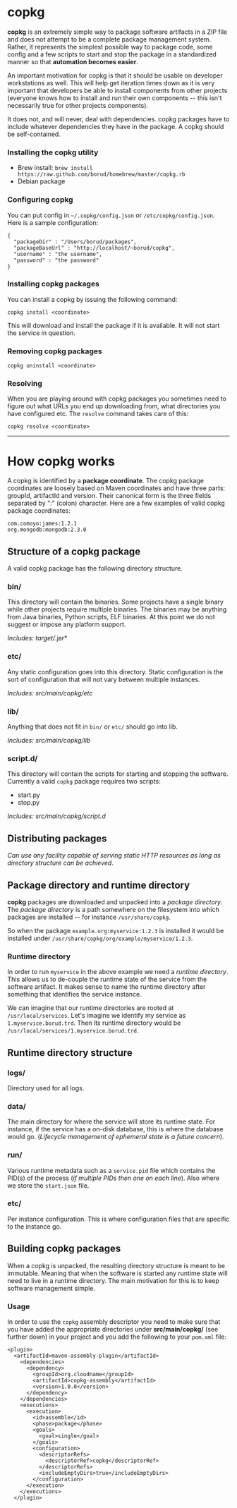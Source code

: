 # copkg

**copkg** is an extremely simple way to package software artifacts in a ZIP file and does not attempt to be a complete package management system.  Rather, it represents the simplest possible way to package code, some config and a few scripts to start and stop the package in a standardized manner so that **automation becomes easier**.

An important motivation for copkg is that it should be usable on developer workstations as well.  This will help get iteration times down as it is very important that developers be able to install components from other projects (everyone knows how to install and run their own components -- this isn't necessarily true for other projects components).

It does not, and will never, deal with dependencies.  copkg packages have to include whatever dependencies they have in the package.  A copkg should be self-contained.

### Installing the copkg utility

- Brew install: `brew install https://raw.github.com/borud/homebrew/master/copkg.rb`
- Debian package

### Configuring copkg

You can put config in `~/.copkg/config.json` or `/etc/copkg/config.json`.  Here is a sample configuration:

    {
      "packageDir" : "/Users/borud/packages",
      "packageBaseUrl" : "http://localhost/~borud/copkg",
	  "username" : "the username",
	  "password" : "the password"
    }


### Installing copkg packages

You can install a copkg by issuing the following command:

    copkg install <coordinate>
    
This will download and install the package if it is available.  It will not start the service in question.

### Removing copkg packages

    copkg uninstall <coordinate>

### Resolving

When you are playing around with copkg packages you sometimes need to figure out what URLs you end up downloading from, what directories you have configured etc.  The `resolve` command takes care of this:

    copkg resolve <coordinate>

---

# How copkg works

A copkg is identified by a **package coordinate**.  The copkg package coordinates are loosely based on Maven coordinates and have three parts: groupId, artifactId and version.  Their canonical form is the three fields separated by ":" (colon) character.  Here are a few examples of valid copkg package coordinates:

    com.comoyo:james:1.2.1
    org.mongodb:mongodb:2.3.0
    
## Structure of a copkg package

A valid copkg package has the following directory structure.

### bin/

This directory will contain the binaries.  Some projects have a single
binary while other projects require multiple binaries.  The binaries
may be anything from Java binaries, Python scripts, ELF binaries.  At
this point we do not suggest or impose any platform support.

*Includes: target/*.jar*

### etc/

Any static configuration goes into this directory.  Static
configuration is the sort of configuration that will not vary between
multiple instances.

*Includes: src/main/copkg/etc*

### lib/

Anything that does not fit in `bin/` or `etc/` should go into lib.

*Includes: src/main/copkg/lib*

### script.d/

This directory will contain the scripts for starting and stopping the
software.  Currently a valid `copkg` package requires two scripts:

* start.py
* stop.py

*Includes: src/main/copkg/script.d*

## Distributing packages

*Can use any facility capable of serving static HTTP resources as long as directory structure can be achieved*.

## Package directory and runtime directory

**copkg** packages are downloaded and unpacked into a *package directory*.  The *package directory* is a path somewhere on the filesystem into which packages are installed -- for instance `/usr/share/copkg`. 

So when the package `example.org:myservice:1.2.3` is installed it would be installed under `/usr/share/copkg/org/example/myservice/1.2.3`.


### Runtime directory 

In order to run `myservice` in the above example we need a *runtime directory*.  This allows us to de-couple the runtime state of the service from the software artifact. It makes sense to name the runtime directory after something that identifies the service instance.

We can imagine that our runtime directories are rooted at `/usr/local/services`.  Let's imagine we identify my service as `1.myservice.borud.trd`.  Then its runtime directory would be `/usr/local/services/1.myservice.borud.trd`.

## Runtime directory structure

### logs/

Directory used for all logs.

### data/

The main directory for where the service will store its runtime state.  For instance, if the service has a on-disk database, this is where the database would go.  (*Lifecycle management of ephemeral state is a future concern*).

### run/

Various runtime metadata such as a `service.pid` file which contains the PID(s) of the process (*if multiple PIDs then one on each line*).  Also where we store the `start.json` file.

### etc/

Per instance configuration.  This is where configuration files that are specific to the instance go.



## Building copkg packages

When a copkg is unpacked, the resulting directory structure is meant
to be immutable.  Meaning that when the software is started any
runtime state will need to live in a runtime directory.  The main
motivation for this is to keep software management simple.

### Usage

In order to use the `copkg` assembly descriptor you need to make sure
that you have added the appropriate directories under
**src/main/copkg/** (see further down) in your project and you add the
following to your `pom.xml` file:

    <plugin>
      <artifactId>maven-assembly-plugin</artifactId>
        <dependencies>
          <dependency>
            <groupId>org.cloudname</groupId>
            <artifactId>copkg-assembly</artifactId>
            <version>1.0.0</version>
          </dependency>
        </dependencies>
        <executions>
          <execution>
            <id>assemble</id>
            <phase>package</phase>
            <goals>
              <goal>single</goal>
            </goals>
            <configuration>
              <descriptorRefs>
                <descriptorRef>copkg</descriptorRef>
              </descriptorRefs>
              <includeEmptyDirs>true</includeEmptyDirs>
            </configuration>
          </execution>
        </executions>
      </plugin>

